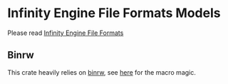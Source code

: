 # Infinity Engine File Formats Models

Please read [Infinity Engine File Formats](https://gibberlings3.github.io/iesdp/file_formats/index.htm)

## Binrw

This crate heavily relies on [binrw](https://github.com/jam1garner/binrw), see [here](https://docs.rs/binrw/0.14.0/binrw/docs/attribute/index.html) for the macro magic.
